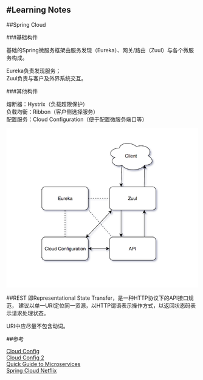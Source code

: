 #Learning Notes
---
##Spring Cloud

###基础构件

基础的Spring微服务框架由服务发现（Eureka）、网关/路由（Zuul）与各个微服务构成。

Eureka负责发现服务；  
Zuul负责与客户及外界系统交互。

###其他构件

熔断器：Hystrix（负载超限保护）  
负载均衡：Ribbon（客户侧选择服务）  
配置服务：Cloud Configuration（便于配置微服务端口等）

![spring cloud structure](boxes-and-lines.png)

##REST
即Representational State Transfer，是一种HTTP协议下的API接口规范，
建议以单一URI定位同一资源，以HTTP谓语表示操作方式，以返回状态码表示请求处理状态。

URI中应尽量不包含动词。

##参考

[Cloud Config](http://engineering.pivotal.io/post/local-eureka-zuul-cloud_config-with-spring/)  
[Cloud Config 2](https://springcloud.cc/spring-cloud-config.html)  
[Quick Guide to Microservices](https://dzone.com/articles/quick-guide-to-microservices-with-spring-boot-20-e)  
[Spring Cloud Netflix](https://springcloud.cc/spring-cloud-netflix.html)